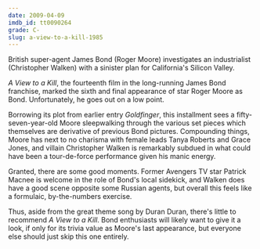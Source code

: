 ```yaml
---
date: 2009-04-09
imdb_id: tt0090264
grade: C-
slug: a-view-to-a-kill-1985
---
```


British super-agent James Bond (Roger Moore) investigates an industrialist (Christopher Walken) with a sinister plan for California's Silicon Valley.

_A View to a Kill_, the fourteenth film in the long-running James Bond franchise, marked the sixth and final appearance of star Roger Moore as Bond. Unfortunately, he goes out on a low point.

Borrowing its plot from earlier entry <span data-imdb-id="tt0058150">_Goldfinger_</span>, this installment sees a fifty-seven-year-old Moore sleepwalking through the various set pieces which themselves are derivative of previous Bond pictures. Compounding things, Moore has next to no charisma with female leads Tanya Roberts and Grace Jones, and villain Christopher Walken is remarkably subdued in what could have been a tour-de-force performance given his manic energy.

Granted, there are some good moments. Former Avengers TV star Patrick Macnee is welcome in the role of Bond's local sidekick, and Walken does have a good scene opposite some Russian agents, but overall this feels like a formulaic, by-the-numbers exercise.

Thus, aside from the great theme song by Duran Duran, there's little to recommend _A View to a Kill_. Bond enthusiasts will likely want to give it a look, if only for its trivia value as Moore's last appearance, but everyone else should just skip this one entirely.

